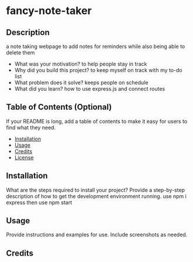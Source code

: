 # fancy-note-taker

## Description

a note taking webpage to add notes for reminders while also being able to delete them

- What was your motivation?
to help people stay in track
- Why did you build this project? to keep myself on track with my to-do list
- What problem does it solve? keeps people on schedule
- What did you learn? how to use express.js and connect routes 

## Table of Contents (Optional)

If your README is long, add a table of contents to make it easy for users to find what they need.

- [Installation](#installation)
- [Usage](#usage)
- [Credits](#credits)
- [License](#license)

## Installation

What are the steps required to install your project? Provide a step-by-step description of how to get the development environment running.
use npm i express
then use npm start


## Usage

Provide instructions and examples for use. Include screenshots as needed.


## Credits
